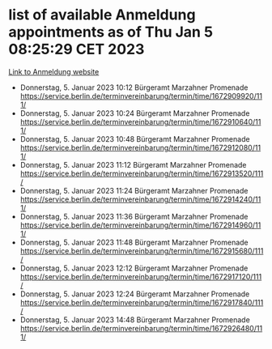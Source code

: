 # list of available Anmeldung appointments as of Thu Jan  5 08:25:29 CET 2023
[Link to Anmeldung website](https://service.berlin.de/terminvereinbarung/termin/tag.php?termin=0&anliegen[]=120686&dienstleisterlist=122210,122217,327316,122219,327312,122227,327314,122231,327346,122243,327348,122252,329742,122260,329745,122262,329748,122254,329751,122271,327278,122273,327274,122277,327276,330436,122280,327294,122282,327290,122284,327292,327539,122291,327270,122285,327266,122286,327264,122296,327268,150230,329760,122301,327282,122297,327286,122294,327284,122312,329763,122314,329775,122304,327330,122311,327334,122309,327332,122281,327352,122279,329772,122276,327324,122274,327326,122267,329766,122246,327318,122251,327320,122257,327322,122208,327298,122226,327300,121362,121364&herkunft=http%3A%2F%2Fservice.berlin.de%2Fdienstleistung%2F120686%2F)
- Donnerstag, 5. Januar 2023 10:12 Bürgeramt Marzahner Promenade https://service.berlin.de/terminvereinbarung/termin/time/1672909920/111/
- Donnerstag, 5. Januar 2023 10:24 Bürgeramt Marzahner Promenade https://service.berlin.de/terminvereinbarung/termin/time/1672910640/111/
- Donnerstag, 5. Januar 2023 10:48 Bürgeramt Marzahner Promenade https://service.berlin.de/terminvereinbarung/termin/time/1672912080/111/
- Donnerstag, 5. Januar 2023 11:12 Bürgeramt Marzahner Promenade https://service.berlin.de/terminvereinbarung/termin/time/1672913520/111/
- Donnerstag, 5. Januar 2023 11:24 Bürgeramt Marzahner Promenade https://service.berlin.de/terminvereinbarung/termin/time/1672914240/111/
- Donnerstag, 5. Januar 2023 11:36 Bürgeramt Marzahner Promenade https://service.berlin.de/terminvereinbarung/termin/time/1672914960/111/
- Donnerstag, 5. Januar 2023 11:48 Bürgeramt Marzahner Promenade https://service.berlin.de/terminvereinbarung/termin/time/1672915680/111/
- Donnerstag, 5. Januar 2023 12:12 Bürgeramt Marzahner Promenade https://service.berlin.de/terminvereinbarung/termin/time/1672917120/111/
- Donnerstag, 5. Januar 2023 12:24 Bürgeramt Marzahner Promenade https://service.berlin.de/terminvereinbarung/termin/time/1672917840/111/
- Donnerstag, 5. Januar 2023 14:48 Bürgeramt Marzahner Promenade https://service.berlin.de/terminvereinbarung/termin/time/1672926480/111/

